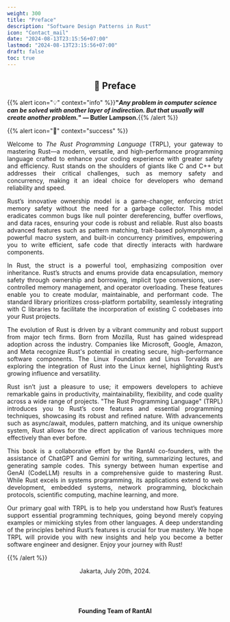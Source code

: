 ```yaml
---
weight: 300
title: "Preface"
description: "Software Design Patterns in Rust"
icon: "Contact_mail"
date: "2024-08-13T23:15:56+07:00"
lastmod: "2024-08-13T23:15:56+07:00"
draft: false
toc: true
---
```


<center>

## 📘 Preface

</center>

{{% alert icon="💡" context="info" %}}<strong>"<em>Any problem in computer science can be solved with another layer of indirection. But that usually will create another problem.</em>" —  Butler Lampson.</strong>{{% /alert %}}

{{% alert icon="📘" context="success" %}}

<p style="text-align: justify;">
Welcome to <em>The Rust Programming Language</em> (TRPL), your gateway to mastering Rust—a modern, versatile, and high-performance programming language crafted to enhance your coding experience with greater safety and efficiency. Rust stands on the shoulders of giants like C and C++ but addresses their critical challenges, such as memory safety and concurrency, making it an ideal choice for developers who demand reliability and speed.
</p>

<p style="text-align: justify;">
Rust’s innovative ownership model is a game-changer, enforcing strict memory safety without the need for a garbage collector. This model eradicates common bugs like null pointer dereferencing, buffer overflows, and data races, ensuring your code is robust and reliable. Rust also boasts advanced features such as pattern matching, trait-based polymorphism, a powerful macro system, and built-in concurrency primitives, empowering you to write efficient, safe code that directly interacts with hardware components.
</p>

<p style="text-align: justify;">
In Rust, the struct is a powerful tool, emphasizing composition over inheritance. Rust’s structs and enums provide data encapsulation, memory safety through ownership and borrowing, implicit type conversions, user-controlled memory management, and operator overloading. These features enable you to create modular, maintainable, and performant code. The standard library prioritizes cross-platform portability, seamlessly integrating with C libraries to facilitate the incorporation of existing C codebases into your Rust projects.
</p>

<p style="text-align: justify;">
The evolution of Rust is driven by a vibrant community and robust support from major tech firms. Born from Mozilla, Rust has gained widespread adoption across the industry. Companies like Microsoft, Google, Amazon, and Meta recognize Rust's potential in creating secure, high-performance software components. The Linux Foundation and Linus Torvalds are exploring the integration of Rust into the Linux kernel, highlighting Rust’s growing influence and versatility.
</p>

<p style="text-align: justify;">
Rust isn’t just a pleasure to use; it empowers developers to achieve remarkable gains in productivity, maintainability, flexibility, and code quality across a wide range of projects. "The Rust Programming Language" (TRPL) introduces you to Rust’s core features and essential programming techniques, showcasing its robust and refined nature. With advancements such as async/await, modules, pattern matching, and its unique ownership system, Rust allows for the direct application of various techniques more effectively than ever before.
</p>

<p style="text-align: justify;">
This book is a collaborative effort by the RantAI co-founders, with the assistance of ChatGPT and Gemini for writing, summarizing lectures, and generating sample codes. This synergy between human expertise and GenAI (CodeLLM) results in a comprehensive guide to mastering Rust. While Rust excels in systems programming, its applications extend to web development, embedded systems, network programming, blockchain protocols, scientific computing, machine learning, and more.
</p>

<p style="text-align: justify;">
Our primary goal with TRPL is to help you understand how Rust’s features support essential programming techniques, going beyond merely copying examples or mimicking styles from other languages. A deep understanding of the principles behind Rust’s features is crucial for true mastery. We hope TRPL will provide you with new insights and help you become a better software engineer and designer. Enjoy your journey with Rust!
</p>

{{% /alert %}}

<center>

Jakarta, July 20th, 2024.

&nbsp;

&nbsp;


<strong>Founding Team of RantAI</strong>

</center>